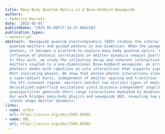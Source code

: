 ```yaml
---
title: Many-Body Quantum Optics in a Bose-Hubbard Waveguide
authors:
- Federico Roccati
date: '2025-05-01'
publishDate: '2025-05-08T17:14:37.866228Z'
publication_types:
- manuscript
abstract: 'Waveguide quantum electrodynamics (QED) studies the interaction between
  quantum emitters and guided photons in one-dimension. When the waveguide hosts interacting
  photons, it becomes a platform to explore many-body quantum optics. However, the
  influence of photonic correlations on emitter dynamics remains poorly understood.
  In this work, we study the collective decay and coherent interactions of quantum
  emitters coupled to a one-dimensional Bose-Hubbard waveguide, an array of coupled
  photonic modes with repulsive on-site interactions that supports superfluid and
  Mott insulating phases. We show that photon-photon interactions alone can trigger
  a superradiant burst, independent of emitter spacing and transition frequency. In
  the off-resonant regime, emitters exhibit two distinct types of mediated interactions:
  delocalized superfluid excitations yield distance-independent couplings, while Mott-insulator
  quasiparticles generate short-range interactions mediated by doublons and holons.
  Our work bridges many-body physics and waveguide QED, revealing how photonic many-body
  states shape emitter dynamics.'
links:
- name: arXiv
  url: https://arxiv.org/abs/2505.02892
- name: URL
  url: https://arxiv.org/abs/2505.02892
---
```

